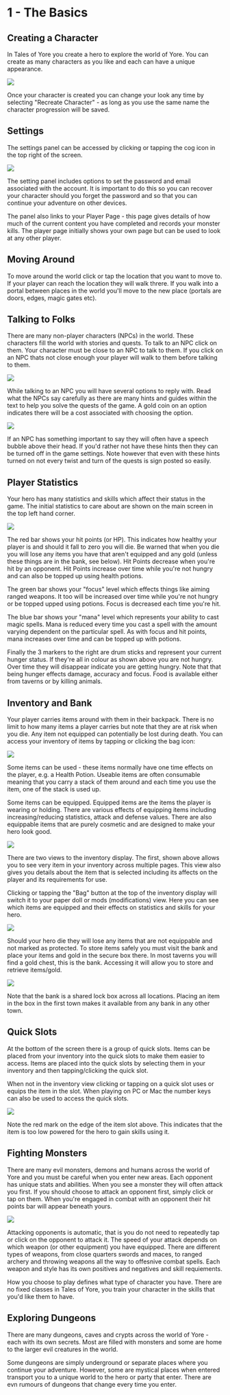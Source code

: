 # 1 - The Basics
## Creating a Character
In Tales of Yore you create a hero to explore the world of Yore. You can create as many characters as you like and each can have a unique appearance. 

![]({{DOC_PATH}}14f5df12bbf0d14863133388521975ed.png)

Once your character is created you can change your look any time by selecting "Recreate Character" - as long as you use the same name the character progression will be saved.
## Settings
The settings panel can be accessed by clicking or tapping the cog icon in the top right of the screen. 

![]({{DOC_PATH}}165507d2bde8b8d41fcd7cc5821e19f8.png)

The setting panel includes options to set the password and email associated with the account. It is important to do this so you can recover your character should you forget the password and so that you can continue your adventure on other devices. 

The panel also links to your Player Page - this page gives details of how much of the current content you have completed and records your monster kills. The player page initially shows your own page but can be used to look at any other player.
## Moving Around
To move around the world click or tap the location that you want to move to. If your player can reach the location they will walk threre. If you walk into a portal between places in the world you'll move to the new place (portals are doors, edges, magic gates etc). 
## Talking to Folks
There are many non-player characters (NPCs) in the world. These characters fill the world with stories and quests. To talk to an NPC click on them. Your character must be close to an NPC to talk to them. If you click on an NPC thats not close enough your player will walk to them before talking to them.

![]({{DOC_PATH}}4be249ecf9ce9574497dce99507ff49d.png)

While talking to an NPC you will have several options to reply with. Read what the NPCs say carefully as there are many hints and guides within the text to help you solve the quests of the game. A gold coin on an option indicates there will be a cost associated with choosing the option. 

![]({{DOC_PATH}}300ffc23f4269f985a70d67a3437e940.png)

If an NPC has something important to say they will often have a speech bubble above their head. If you'd rather not have these hints then they can be turned off in the game settings. Note however that even with these hints turned on not every twist and turn of the quests is sign posted so easily.
## Player Statistics
Your hero has many statistics and skills which affect their status in the game. The initial statistics to care about are shown on the main screen in the top left hand corner.

![]({{DOC_PATH}}923a96be7795a80f4d14c1a3d7098757.png)

The red bar shows your hit points (or HP). This indicates how healthy your player is and should it fall to zero you will die. Be warned that when you die you will lose any items you have that aren't equipped and any gold (unless these things are in the bank, see below). Hit Points decrease when you're hit by an opponent. Hit Points increase over time while you're not hungry and can also be topped up using health potions.

The green bar shows your "focus" level which effects things like aiming ranged weapons. It too will be increased over time while you're not hungry or be topped upped using potions. Focus is decreased each time you're hit.

The blue bar shows your "mana" level which represents your ability to cast magic spells. Mana is reduced every time you cast a spell with the amount varying dependent on the particular spell. As with focus and hit points, mana increases over time and can be topped up with potions.

Finally the 3 markers to the right are drum sticks and represent your current hunger status. If they're all in colour as shown above you are not hungry. Over time they will disappear indicate you are getting hungry. Note that that being hunger effects damage, accuracy and focus. Food is available either from taverns or by killing animals. 
## Inventory and Bank
Your player carries items around with them in their backpack. There is no limit to how many items a player carries but note that they are at risk when you die. Any item not equipped can potentially be lost during death. You can access your inventory of items by tapping or clicking the bag icon:

![]({{DOC_PATH}}e47108870890ea12583eb534912caa69.png)

Some items can be used - these items normally have one time effects on the player, e.g. a Health Potion. Useable items are often consumable meaning that you carry a stack of them around and each time you use the item, one of the stack is used up.

Some items can be equipped. Equipped items are the items the player is wearing or holding. There are various effects of equipping items including increasing/reducing statistics, attack and defense values. There are also equippable items that are purely cosmetic and are designed to make your hero look good.

![]({{DOC_PATH}}e759c5c224f216ac15a01be30bcb34fb.png)

There are two views to the inventory display. The first, shown above allows you to see very item in your inventory across multiple pages. This view also gives you details about the item that is selected including its affects on the player and its requirements for use. 

Clicking or tapping the "Bag" button at the top of the inventory display will switch it to your paper doll or mods (modifications) view. Here you can see which items are equipped and their effects on statistics and skills for your hero.

![]({{DOC_PATH}}c5d29f4c07098de08ef20f163236a315.png)

Should your hero die they will lose any items that are not equippable and not marked as protected. To store items safely you must visit the bank and place your items and gold in the secure box there. In most taverns you will find a gold chest, this is the bank. Accessing it will allow you to store and retrieve items/gold.

![]({{DOC_PATH}}f97cbd7bee8b4d14888f35fb8197df1c.png)

Note that the bank is a shared lock box across all locations. Placing an item in the box in the first town makes it available from any bank in any other town.

## Quick Slots
At the bottom of the screen there is a group of quick slots. Items can be placed from your inventory into the quick slots to make them easier to access. Items are placed into the quick slots by selecting them in your inventory and then tapping/clicking the quick slot. 

When not in the inventory view clicking or tapping on a quick slot uses or equips the item in the slot. When playing on PC or Mac the number keys can also be used to access the quick slots.

![]({{DOC_PATH}}1511aef5c2e6de7d3e1f5314c24518c2.png)

Note the red mark on the edge of the item slot above. This indicates that the item is too low powered for the hero to gain skills using it. 
## Fighting Monsters
There are many evil monsters, demons and humans across the world of Yore and you must be careful when you enter new areas. Each opponent has unique stats and abilities. When you see a monster they will often attack you first. If you should choose to attack an opponent first, simply click or tap on them. When you're engaged in combat with an opponent their hit points bar will appear beneath yours.

![]({{DOC_PATH}}30fb935ed478f1c19c8060407fc44e45.png)

Attacking opponents is automatic, that is you do not need to repeatedly tap or click on the opponent to attack it. The speed of your attack depends on which weapon (or other equipment) you have equipped. There are different types of weapons, from close quarters swords and maces, to ranged archery and throwing weapons all the way to offesnive combat spells. Each weapon and style has its own positives and negatives and skill requiements. 

How you choose to play defines what type of character you have. There are no fixed classes in Tales of Yore, you train your character in the skills that you'd like them to have.
## Exploring Dungeons
There are many dungeons, caves and crypts across the world of Yore - each with its own secrets. Most are filled with monsters and some are home to the larger evil creatures in the world. 

Some dungeons are simply underground or separate places where you continue your adventure. However, some are mystical places when entered transport you to a unique world to the hero or party that enter. There are evn rumours of dungeons that change every time you enter.
